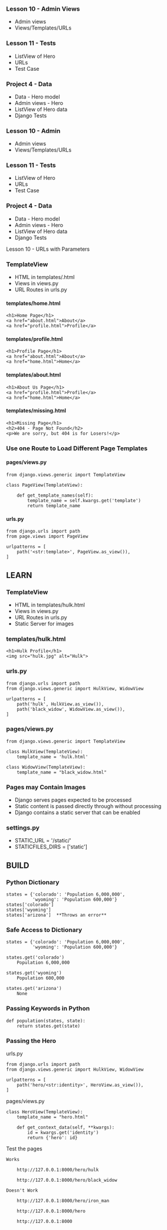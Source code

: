 ### Lesson 10 - Admin Views
- Admin views
- Views/Templates/URLs


### Lesson 11 - Tests
- ListView of Hero
- URLs
- Test Case


### Project 4 - Data
- Data - Hero model
- Admin views - Hero
- ListView of Hero data
- Django Tests




### Lesson 10 - Admin
- Admin views
- Views/Templates/URLs


### Lesson 11 - Tests
- ListView of Hero
- URLs
- Test Case


### Project 4 - Data
- Data - Hero model
- Admin views - Hero
- ListView of Hero data
- Django Tests






Lesson 10 - URLs with Parameters


### TemplateView
* HTML in templates/.html
* Views in views.py
* URL Routes in urls.py


#### templates/home.html

    <h1>Home Page</h1>
    <a href="about.html">About</a>
    <a href="profile.html">Profile</a>
  
#### templates/profile.html

    <h1>Profile Page</h1>
    <a href="about.html">About</a>
    <a href="home.html">Home</a>

  
#### templates/about.html

    <h1>About Us Page</h1>
    <a href="profile.html">Profile</a>
    <a href="home.html">Home</a>


#### templates/missing.html

    <h1>Missing Page</h1>
    <h2>404 - Page Not Found</h2>
    <p>We are sorry, but 404 is for Losers!</p>


### Use one Route to Load Different Page Templates

#### pages/views.py

    from django.views.generic import TemplateView
    
    class PageView(TemplateView):
    
        def get_template_names(self):
            template_name = self.kwargs.get('template')
            return template_name
        

#### urls.py

    from django.urls import path
    from page.views import PageView
    
    urlpatterns = [
        path('<str:template>', PageView.as_view()),
    ]
    
    

## LEARN

### TemplateView
* HTML in templates/hulk.html
* Views in views.py
* URL Routes in urls.py
* Static Server for images


### templates/hulk.html

    <h1>Hulk Profile</h1>
    <img src="hulk.jpg" alt="Hulk">
  

### urls.py

    from django.urls import path
    from django.views.generic import HulkView, WidowView
    
    urlpatterns = [
        path('hulk', HulkView.as_view()),
        path('black_widow', WidowView.as_view()),
    ]

### pages/views.py

    from django.views.generic import TemplateView
    
    class HulkView(TemplateView):
        template_name = 'hulk.html'

    class WidowView(TemplateView):
        template_name = "black_widow.html"
        

### Pages may Contain Images
* Django serves pages expected to be processed
* Static content is passed directly through without processing
* Django contains a static server that can be enabled


### settings.py
* STATIC_URL = '/static/'
* STATICFILES_DIRS = ['static']



## BUILD

### Python Dictionary

    states = {'colorado': 'Population 6,000,000',
              'wyoming': 'Population 600,000'}
    states['colorado']
    states['wyoming']
    states['arizona']  **Throws an error**

    
### Safe Access to Dictionary
     
    states = {'colorado': 'Population 6,000,000',
              'wyoming': 'Population 600,000'}
              
    states.get('colorado')
        Population 6,000,000
        
    states.get('wyoming')
        Population 600,000
        
    states.get('arizona')
        None

    
###  Passing Keywords in Python

    def population(states, state):
        return states.get(state)


###  Passing the Hero

urls.py

    from django.urls import path
    from django.views.generic import HulkView, WidowView
    
    urlpatterns = [
        path('hero/<str:identity>', HeroView.as_view()),
    ]

pages/views.py

    class HeroView(TemplateView):
        template_name = "hero.html"
        
        def get_context_data(self, **kwargs):
            id = kwargs.get('identity')
            return {'hero': id}
            
            
Test the pages

    Works
    
        http://127.0.0.1:8000/hero/hulk
        
        http://127.0.0.1:8000/hero/black_widow
        
    Doesn't Work
        
        http://127.0.0.1:8000/hero/iron_man
        
        http://127.0.0.1:8000/hero
        
        http://127.0.0.1:8000
        
